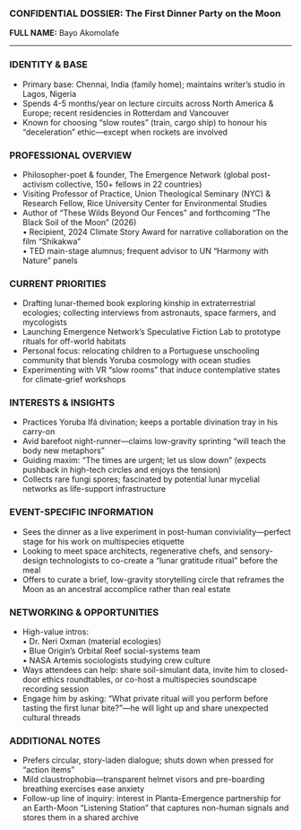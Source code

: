 ### CONFIDENTIAL DOSSIER: The First Dinner Party on the Moon

**FULL NAME:** Bayo Akomolafe

---
### IDENTITY & BASE
- Primary base: Chennai, India (family home); maintains writer’s studio in Lagos, Nigeria
- Spends 4-5 months/year on lecture circuits across North America & Europe; recent residencies in Rotterdam and Vancouver
- Known for choosing “slow routes” (train, cargo ship) to honour his “deceleration” ethic—except when rockets are involved

### PROFESSIONAL OVERVIEW
- Philosopher-poet & founder, The Emergence Network (global post-activism collective, 150+ fellows in 22 countries)
- Visiting Professor of Practice, Union Theological Seminary (NYC) & Research Fellow, Rice University Center for Environmental Studies
- Author of “These Wilds Beyond Our Fences” and forthcoming “The Black Soil of the Moon” (2026)  
  • Recipient, 2024 Climate Story Award for narrative collaboration on the film “Shikakwa”  
  • TED main-stage alumnus; frequent advisor to UN “Harmony with Nature” panels

### CURRENT PRIORITIES
- Drafting lunar-themed book exploring kinship in extraterrestrial ecologies; collecting interviews from astronauts, space farmers, and mycologists
- Launching Emergence Network’s Speculative Fiction Lab to prototype rituals for off-world habitats
- Personal focus: relocating children to a Portuguese unschooling community that blends Yoruba cosmology with ocean studies
- Experimenting with VR “slow rooms” that induce contemplative states for climate-grief workshops

### INTERESTS & INSIGHTS
- Practices Yoruba Ifá divination; keeps a portable divination tray in his carry-on
- Avid barefoot night-runner—claims low-gravity sprinting “will teach the body new metaphors”
- Guiding maxim: “The times are urgent; let us slow down” (expects pushback in high-tech circles and enjoys the tension)
- Collects rare fungi spores; fascinated by potential lunar mycelial networks as life-support infrastructure

### EVENT-SPECIFIC INFORMATION
- Sees the dinner as a live experiment in post-human conviviality—perfect stage for his work on multispecies etiquette
- Looking to meet space architects, regenerative chefs, and sensory-design technologists to co-create a “lunar gratitude ritual” before the meal
- Offers to curate a brief, low-gravity storytelling circle that reframes the Moon as an ancestral accomplice rather than real estate

### NETWORKING & OPPORTUNITIES
- High-value intros:  
  • Dr. Neri Oxman (material ecologies)  
  • Blue Origin’s Orbital Reef social-systems team  
  • NASA Artemis sociologists studying crew culture
- Ways attendees can help: share soil-simulant data, invite him to closed-door ethics roundtables, or co-host a multispecies soundscape recording session
- Engage him by asking: “What private ritual will you perform before tasting the first lunar bite?”—he will light up and share unexpected cultural threads

### ADDITIONAL NOTES
- Prefers circular, story-laden dialogue; shuts down when pressed for “action items”
- Mild claustrophobia—transparent helmet visors and pre-boarding breathing exercises ease anxiety
- Follow-up line of inquiry: interest in Planta-Emergence partnership for an Earth-Moon “Listening Station” that captures non-human signals and stores them in a shared archive